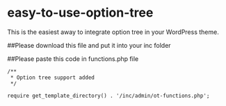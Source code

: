 # easy-to-use-option-tree
This is the easiest away to integrate option tree in your WordPress theme.


##Please download this file and put it into your inc folder


##Please paste this code in functions.php file

	/**
	 * Option tree support added
	 */

	require get_template_directory() . '/inc/admin/ot-functions.php';